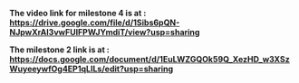 **The video link for milestone 4 is at : https://drive.google.com/file/d/1Sibs6pQN-NJpwXrAl3vwFUIFPWJYmdiT/view?usp=sharing**


**The milestone 2 link is at : https://docs.google.com/document/d/1EuLWZGQOk59Q_XezHD_w3XSzWuyeeywfOg4EP1qLILs/edit?usp=sharing**
